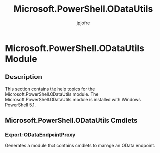 ﻿---
title: Microsoft.PowerShell.ODataUtils
description: 
keywords: powershell, cmdlet
author: jpjofre
manager: carolz
ms.date: 2016-10-11
ms.topic: reference
ms.prod: powershell
ms.technology: powershell
Module Name: Microsoft.PowerShell.ODataUtils
Module Guid: fa1606d1-94cb-4264-bfb6-def714420084
Download Help Link: http://go.microsoft.com/fwlink/?LinkId=822007
Help Version: 5.1.0.2
Locale: en-US
---

# Microsoft.PowerShell.ODataUtils Module
## Description
This section contains the help topics for the Microsoft.PowerShell.ODataUtils module. The Microsoft.PowerShell.ODataUtils module is installed with Windows PowerShell 5.1.

## Microsoft.PowerShell.ODataUtils Cmdlets
### [Export-ODataEndpointProxy](.\Export-ODataEndpointProxy.md)
Generates a module that contains cmdlets to manage an OData endpoint.

